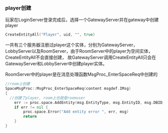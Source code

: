### player创建

玩家在LoginServer登录完成后，选择一个GatewayServer并在gateway中创建player

```go
CreateEntityAll("Player", uid, "", true)
```

一共有三个服务器注册过player这个实体，分别为GatewayServer，LobbyServer以及RoomServer，由于RoomServer中的player为空间实体，CreateEntityAll不会直接创建，
故GatewayServer调用CreateEntityAll只会在GatewayServer和LobbyServer中创建player实体。


RoomServer中的player是在消息处理函数MsgProc_EnterSpaceReq中创建的

```go
//room上创建
SpaceMsgProc::MsgProc_EnterSpaceReq(content msgdef.IMsg)
{
  //创建了player, room上也就是roomuser
	err := proc.space.AddEntity(msg.EntityType, msg.EntityID, msg.DBID, params[0], false, false)
	if err != nil {
		proc.space.Error("Add entity error ", err, msg)
		return
	}
}
```
